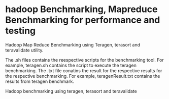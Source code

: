 # hadoop Benchmarking, Mapreduce Benchmarking for performance and testing

Hadoop Map Reduce Benchmarking using Teragen, terasort and teravalidate utility.

The .sh files contains the reespective scripts for the benchmarking tool. For example, teragen.sh contains the script to 
execute the teragen benchmarking.
The .txt file conatins the result for the respective results for the respective benchmarking. For example, teragenResult.txt contains the
results from teragen benchmark.

Hadoop benchmarking using teragen, terasort and teravalidate

